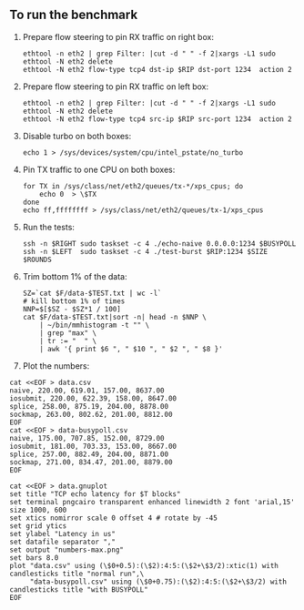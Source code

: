 To run the benchmark
-------------------

1. Prepare flow steering to pin RX traffic on right box:

       ethtool -n eth2 | grep Filter: |cut -d " " -f 2|xargs -L1 sudo ethtool -N eth2 delete
       ethtool -N eth2 flow-type tcp4 dst-ip $RIP dst-port 1234  action 2

2. Prepare flow steering to pin RX traffic on left box:

       ethtool -n eth2 | grep Filter: |cut -d " " -f 2|xargs -L1 sudo ethtool -N eth2 delete
       ethtool -N eth2 flow-type tcp4 src-ip $RIP src-port 1234  action 2

3. Disable turbo on both boxes:

       echo 1 > /sys/devices/system/cpu/intel_pstate/no_turbo

4. Pin TX traffic to one CPU on both boxes:

       for TX in /sys/class/net/eth2/queues/tx-*/xps_cpus; do
           echo 0  > \$TX
       done
       echo ff,ffffffff > /sys/class/net/eth2/queues/tx-1/xps_cpus

5. Run the tests:

       ssh -n $RIGHT sudo taskset -c 4 ./echo-naive 0.0.0.0:1234 $BUSYPOLL
       ssh -n $LEFT  sudo taskset -c 4 ./test-burst $RIP:1234 $SIZE $ROUNDS

6. Trim bottom 1% of the data:

       SZ=`cat $F/data-$TEST.txt | wc -l`
       # kill bottom 1% of times
       NNP=$[$SZ - $SZ*1 / 100]
       cat $F/data-$TEST.txt|sort -n| head -n $NNP \
           | ~/bin/mmhistogram -t "" \
           | grep "max" \
           | tr := "  " \
           | awk '{ print $6 ", " $10 ", " $2 ", " $8 }'

7. Plot the numbers:


```
cat <<EOF > data.csv
naive, 220.00, 619.01, 157.00, 8637.00
iosubmit, 220.00, 622.39, 158.00, 8647.00
splice, 258.00, 875.19, 204.00, 8878.00
sockmap, 263.00, 802.62, 201.00, 8812.00
EOF
cat <<EOF > data-busypoll.csv
naive, 175.00, 707.85, 152.00, 8729.00
iosubmit, 181.00, 703.33, 153.00, 8667.00
splice, 257.00, 882.49, 204.00, 8871.00
sockmap, 271.00, 834.47, 201.00, 8879.00
EOF

cat <<EOF > data.gnuplot
set title "TCP echo latency for $T blocks"
set terminal pngcairo transparent enhanced linewidth 2 font 'arial,15' size 1000, 600
set xtics nomirror scale 0 offset 4 # rotate by -45
set grid ytics
set ylabel "Latency in us"
set datafile separator ","
set output "numbers-max.png"
set bars 8.0
plot "data.csv" using (\$0+0.5):(\$2):4:5:(\$2+\$3/2):xtic(1) with candlesticks title "normal run",\
     "data-busypoll.csv" using (\$0+0.75):(\$2):4:5:(\$2+\$3/2) with candlesticks title "with BUSYPOLL"
EOF
```
